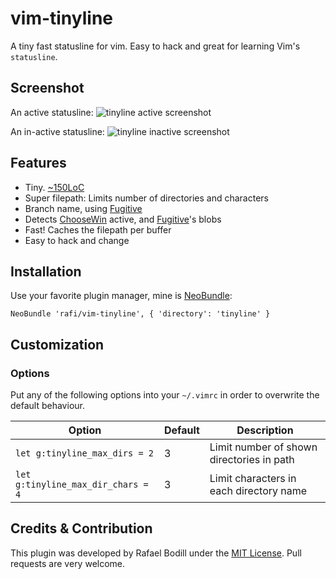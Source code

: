 
# vim-tinyline

A tiny fast statusline for vim. Easy to hack and great for
learning Vim's `statusline`.

## Screenshot
An active statusline:
![tinyline active screenshot](https://paste.xinu.at/Such9/)

An in-active statusline:
![tinyline inactive screenshot](https://paste.xinu.at/0SO/)

## Features

- Tiny. [~150LoC](./plugin/tinyline.vim)
- Super filepath: Limits number of directories and characters
- Branch name, using [Fugitive]
- Detects [ChooseWin] active, and [Fugitive]'s blobs
- Fast! Caches the filepath per buffer
- Easy to hack and change

## Installation

Use your favorite plugin manager, mine is [NeoBundle]:
```viml
NeoBundle 'rafi/vim-tinyline', { 'directory': 'tinyline' }
```

## Customization

### Options

Put any of the following options into your `~/.vimrc` in order to overwrite the default behaviour.

| Option                             | Default  | Description                               |
|------------------------------------|----------|-------------------------------------------|
| `let g:tinyline_max_dirs = 2`      | 3        | Limit number of shown directories in path |
| `let g:tinyline_max_dir_chars = 4` | 3        | Limit characters in each directory name   |

## Credits & Contribution

This plugin was developed by Rafael Bodill under the [MIT License][license]. Pull requests are very welcome.

  [NeoBundle]: https://github.com/Shougo/neobundle.vim
  [Fugitive]: https://github.com/tpope/vim-fugitive
  [ChooseWin]: https://github.com/t9md/vim-choosewin
  [license]: ./LICENSE
